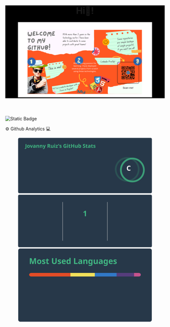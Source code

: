 <header style="background-color:black;">
  <h1>Hi👋!</h1>
  <figure>
    <img src="./Hi, (1).png" alt="">
  </figure>
</header>

![Static Badge](https://img.shields.io/badge/Linkedin-blue?logo=Linkedin&link=www.linkedin.com%2Fin%2Fjovannyruizlovera)

<main>
  <div>
    <p> ⚙ Github Analytics 💻</p>
    <figure>
      <img src="./api.svg" alt="github readme stat generator github stat">
      <img src="./api(2).svg" alt="github readme stat generator github contribuitions">
      <img src="./api(3).svg" alt="github readme stat generator github languages">
    </figure>
  </div>
</main>
